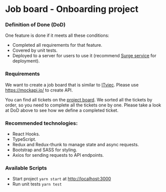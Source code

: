 # Job board - Onboarding project

### Definition of Done (DoD)

One feature is done if it meets all these conditions:
- Completed all requirements for that feature. 
- Covered by unit tests.
- Deployed to a server for users to use it (recommend [Surge service](https://surge.sh/) for deployment).

### Requirements
We want to create a job board that is similar to [ITviec](https://itviec.com/). Please use https://mockapi.io/ to create API.

You can find all tickets on the [project board](https://github.com/fabatek/onboarding-job-board-frontend/projects). We sorted all the tickets by order, so you need to complete all the tickets one by one. Please take a look at DoD above to see how we define a completed ticket.

### Recommended technologies:
- React Hooks.
- TypeScript.
- Redux and Redux-thunk to manage state and async requests.
- Bootstrap and SASS for styling.
- Axios for sending requests to API endpoints.

### Available Scripts
- Start project `yarn start` at [http://localhost:3000](http://localhost:3000)
- Run unit tests `yarn test`

